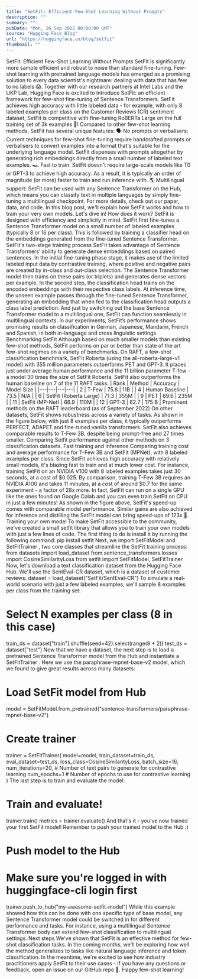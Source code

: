 ```yaml
---
title: "SetFit: Efficient Few-Shot Learning Without Prompts"
description: ""
summary: ""
pubDate: "Mon, 26 Sep 2022 00:00:00 GMT"
source: "Hugging Face Blog"
url: "https://huggingface.co/blog/setfit"
thumbnail: ""
---
```


SetFit: Efficient Few-Shot Learning Without Prompts
SetFit is significantly more sample efficient and robust to noise than standard fine-tuning.
Few-shot learning with pretrained language models has emerged as a promising solution to every data scientist's nightmare: dealing with data that has few to no labels 😱.
Together with our research partners at Intel Labs and the UKP Lab, Hugging Face is excited to introduce SetFit: an efficient framework for few-shot fine-tuning of Sentence Transformers. SetFit achieves high accuracy with little labeled data - for example, with only 8 labeled examples per class on the Customer Reviews (CR) sentiment dataset, SetFit is competitive with fine-tuning RoBERTa Large on the full training set of 3k examples 🤯!
Compared to other few-shot learning methods, SetFit has several unique features:
🗣 No prompts or verbalisers: Current techniques for few-shot fine-tuning require handcrafted prompts or verbalisers to convert examples into a format that's suitable for the underlying language model. SetFit dispenses with prompts altogether by generating rich embeddings directly from a small number of labeled text examples.
🏎 Fast to train: SetFit doesn't require large-scale models like T0 or GPT-3 to achieve high accuracy. As a result, it is typically an order of magnitude (or more) faster to train and run inference with.
🌎 Multilingual support: SetFit can be used with any Sentence Transformer on the Hub, which means you can classify text in multiple languages by simply fine-tuning a multilingual checkpoint.
For more details, check out our paper, data, and code. In this blog post, we'll explain how SetFit works and how to train your very own models. Let's dive in!
How does it work?
SetFit is designed with efficiency and simplicity in mind. SetFit first fine-tunes a Sentence Transformer model on a small number of labeled examples (typically 8 or 16 per class). This is followed by training a classifier head on the embeddings generated from the fine-tuned Sentence Transformer.
SetFit's two-stage training process
SetFit takes advantage of Sentence Transformers’ ability to generate dense embeddings based on paired sentences. In the initial fine-tuning phase stage, it makes use of the limited labeled input data by contrastive training, where positive and negative pairs are created by in-class and out-class selection. The Sentence Transformer model then trains on these pairs (or triplets) and generates dense vectors per example. In the second step, the classification head trains on the encoded embeddings with their respective class labels. At inference time, the unseen example passes through the fine-tuned Sentence Transformer, generating an embedding that when fed to the classification head outputs a class label prediction.
And just by switching out the base Sentence Transformer model to a multilingual one, SetFit can function seamlessly in multilingual contexts. In our experiments, SetFit’s performance shows promising results on classification in German, Japanese, Mandarin, French and Spanish, in both in-language and cross linguistic settings.
Benchmarking SetFit
Although based on much smaller models than existing few-shot methods, SetFit performs on par or better than state of the art few-shot regimes on a variety of benchmarks. On RAFT, a few-shot classification benchmark, SetFit Roberta (using the all-roberta-large-v1
model) with 355 million parameters outperforms PET and GPT-3. It places just under average human performance and the 11 billion parameter T-few - a model 30 times the size of SetFit Roberta. SetFit also outperforms the human baseline on 7 of the 11 RAFT tasks.
| Rank | Method | Accuracy | Model Size |
|---|---|---|---|
| 2 | T-Few | 75.8 | 11B |
| 4 | Human Baseline | 73.5 | N/A |
| 6 | SetFit (Roberta Large) | 71.3 | 355M |
| 9 | PET | 69.6 | 235M |
| 11 | SetFit (MP-Net) | 66.9 | 110M |
| 12 | GPT-3 | 62.7 | 175 B |
Prominent methods on the RAFT leaderboard (as of September 2022)
On other datasets, SetFit shows robustness across a variety of tasks. As shown in the figure below, with just 8 examples per class, it typically outperforms PERFECT, ADAPET and fine-tuned vanilla transformers. SetFit also achieves comparable results to T-Few 3B, despite being prompt-free and 27 times smaller.
Comparing Setfit performance against other methods on 3 classification datasets.
Fast training and inference
Comparing training cost and average performance for T-Few 3B and SetFit (MPNet), with 8 labeled examples per class.
Since SetFit achieves high accuracy with relatively small models, it's blazing fast to train and at much lower cost. For instance, training SetFit on an NVIDIA V100 with 8 labeled examples takes just 30 seconds, at a cost of $0.025. By comparison, training T-Few 3B requires an NVIDIA A100 and takes 11 minutes, at a cost of around $0.7 for the same experiment - a factor of 28x more. In fact, SetFit can run on a single GPU like the ones found on Google Colab and you can even train SetFit on CPU in just a few minutes! As shown in the figure above, SetFit's speed-up comes with comparable model performance. Similar gains are also achieved for inference and distilling the SetFit model can bring speed-ups of 123x 🤯.
Training your own model
To make SetFit accessible to the community, we've created a small setfit
library that allows you to train your own models with just a few lines of code.
The first thing to do is install it by running the following command:
pip install setfit
Next, we import SetFitModel
and SetFitTrainer
, two core classes that streamline the SetFit training process:
from datasets import load_dataset
from sentence_transformers.losses import CosineSimilarityLoss
from setfit import SetFitModel, SetFitTrainer
Now, let's download a text classification dataset from the Hugging Face Hub. We'll use the SentEval-CR dataset, which is a dataset of customer reviews:
dataset = load_dataset("SetFit/SentEval-CR")
To simulate a real-world scenario with just a few labeled examples, we'll sample 8 examples per class from the training set:
# Select N examples per class (8 in this case)
train_ds = dataset["train"].shuffle(seed=42).select(range(8 * 2))
test_ds = dataset["test"]
Now that we have a dataset, the next step is to load a pretrained Sentence Transformer model from the Hub and instantiate a SetFitTrainer
. Here we use the paraphrase-mpnet-base-v2 model, which we found to give great results across many datasets:
# Load SetFit model from Hub
model = SetFitModel.from_pretrained("sentence-transformers/paraphrase-mpnet-base-v2")
# Create trainer
trainer = SetFitTrainer(
model=model,
train_dataset=train_ds,
eval_dataset=test_ds,
loss_class=CosineSimilarityLoss,
batch_size=16,
num_iterations=20, # Number of text pairs to generate for contrastive learning
num_epochs=1 # Number of epochs to use for contrastive learning
)
The last step is to train and evaluate the model:
# Train and evaluate!
trainer.train()
metrics = trainer.evaluate()
And that's it - you've now trained your first SetFit model! Remember to push your trained model to the Hub :)
# Push model to the Hub
# Make sure you're logged in with huggingface-cli login first
trainer.push_to_hub("my-awesome-setfit-model")
While this example showed how this can be done with one specific type of base model, any Sentence Transformer model could be switched in for different performance and tasks. For instance, using a multilingual Sentence Transformer body can extend few-shot classification to multilingual settings.
Next steps
We've shown that SetFit is an effective method for few-shot classification tasks. In the coming months, we'll be exploring how well the method generalizes to tasks like natural language inference and token classification. In the meantime, we're excited to see how industry practitioners apply SetFit to their use cases - if you have any questions or feedback, open an issue on our GitHub repo 🤗.
Happy few-shot learning!